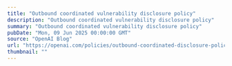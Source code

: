 ```yaml
---
title: "Outbound coordinated vulnerability disclosure policy"
description: "Outbound coordinated vulnerability disclosure policy"
summary: "Outbound coordinated vulnerability disclosure policy"
pubDate: "Mon, 09 Jun 2025 00:00:00 GMT"
source: "OpenAI Blog"
url: "https://openai.com/policies/outbound-coordinated-disclosure-policy"
thumbnail: ""
---
```


